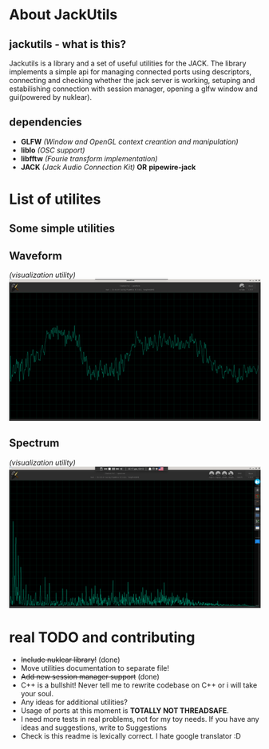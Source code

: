 # About JackUtils
## jackutils - what is this?
Jackutils is a library and a set of useful utilities for the JACK. The library implements a simple api for managing connected ports using descriptors, connecting and checking whether the jack server is working, setuping and estabilishing connection with session manager, opening a glfw window and gui(powered by nuklear). 
## dependencies
- **GLFW** *(Window and OpenGL context creantion and manipulation)*
- **liblo** *(OSC support)*
- **libfftw** *(Fourie transform implementation)*
- **JACK** *(Jack Audio Connection Kit)* **OR** **pipewire-jack**
# List of utilites
## Some simple utilities
## Waveform
*(visualization utility)*    
![waveform](/doc/waveform.png)
## Spectrum
*(visualization utility)*    
![spectrum](/doc/spectrum.png)
# real TODO and contributing
- ~~Include nuklear library!~~ (done)
- Move utilities documentation to separate file!
- ~~Add new session manager support~~ (done)
- C++ is a bullshit! Never tell me to rewrite codebase on C++ or i will take your soul. 
- Any ideas for additional utilities?
- Usage of ports at this moment is **TOTALLY NOT THREADSAFE**.
- I need more tests in real problems, not for my toy needs. If you have any ideas and suggestions, write to Suggestions
- Check is this readme is lexically correct. I hate google translator :D
